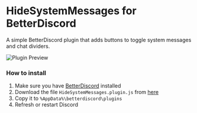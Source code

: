 # HideSystemMessages for BetterDiscord
A simple BetterDiscord plugin that adds buttons to toggle system messages and chat dividers.

![Plugin Preview](https://user-images.githubusercontent.com/43104632/204396924-d6b7a951-94f0-4634-bf19-d29870f7d10f.gif)


### How to install
1) Make sure you have [BetterDiscord](https://betterdiscord.app/) installed
2) Download the file `HideSystemMessages.plugin.js` from [here](https://github.com/programmer2514/BetterDiscord-HideSystemMessages/releases/latest)
3) Copy it to `%AppData%\betterdiscord\plugins`
4) Refresh or restart Discord
